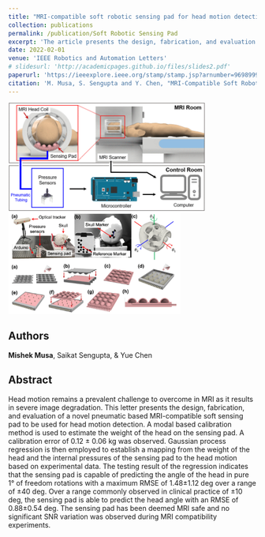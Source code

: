 ```yaml
---
title: "MRI-compatible soft robotic sensing pad for head motion detection"
collection: publications
permalink: /publication/Soft Robotic Sensing Pad
excerpt: 'The article presents the design, fabrication, and evaluation of a novel pneumatic-based MRI-compatible soft sensing pad intended for head motion detection'
date: 2022-02-01
venue: 'IEEE Robotics and Automation Letters'
# slidesurl: 'http://academicpages.github.io/files/slides2.pdf'
paperurl: 'https://ieeexplore.ieee.org/stamp/stamp.jsp?arnumber=9698999'
citation: 'M. Musa, S. Sengupta and Y. Chen, "MRI-Compatible Soft Robotic Sensing Pad for Head Motion Detection," in IEEE Robotics and Automation Letters, vol. 7, no. 2, pp. 3632-3639, April 2022, doi: 10.1109/LRA.2022.3147892.'
---
```


<img src="/images/sensing_pad_1.gif" alt="image info" width="400" style="margin-right: 5px;"/><img src="/images/sensing_pad_4.png" alt="image info" width="350" style="margin-right: 10px;"/>

## Authors
**Mishek Musa**, Saikat Sengupta, & Yue Chen

## Abstract
Head motion remains a prevalent challenge to overcome in MRI as it results in severe image degradation. This letter presents the design, fabrication, and evaluation of a novel pneumatic based MRI-compatible soft sensing pad to be used for head motion detection. A modal based calibration method is used to estimate the weight of the head on the sensing pad. A calibration error of 0.12 ± 0.06 kg was observed. Gaussian process regression is then employed to establish a mapping from the weight of the head and the internal pressures of the sensing pad to the head motion based on experimental data. The testing result of the regression indicates that the sensing pad is capable of predicting the angle of the head in pure 1° of freedom rotations with a maximum RMSE of 1.48±1.12 deg over a range of ±40 deg. Over a range commonly observed in clinical practice of ±10 deg, the sensing pad is able to predict the head angle with an RMSE of 0.88±0.54 deg. The sensing pad has been deemed MRI safe and no significant SNR variation was observed during MRI compatibility experiments.